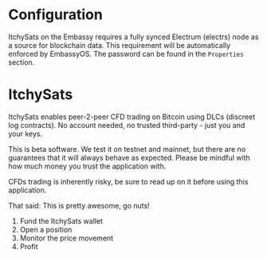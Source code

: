 # Configuration

ItchySats on the Embassy requires a fully synced Electrum (electrs) node as a source for blockchain data. This requirement will be automatically enforced by EmbassyOS.
The password can be found in the `Properties` section.

# ItchySats

ItchySats enables peer-2-peer CFD trading on Bitcoin using DLCs (discreet log contracts). No account needed, no trusted third-party - just you and your keys.

This is beta software. We test it on testnet and mainnet, but there are no guarantees that it will always behave as expected.
Please be mindful with how much money you trust the application with.

CFDs trading is inherently risky, be sure to read up on it before using this application.

That said: This is pretty awesome, go nuts!

1. Fund the ItchySats wallet
2. Open a position
3. Monitor the price movement
4. Profit
